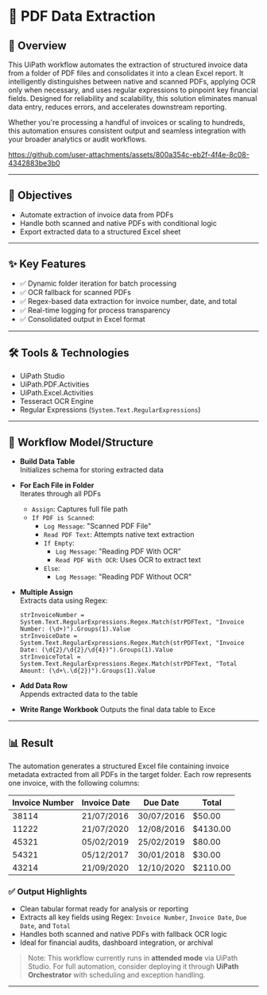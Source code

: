 # 📄 PDF Data Extraction

## 🧭 Overview
This UiPath workflow automates the extraction of structured invoice data from a folder of PDF files and consolidates it into a clean Excel report. It intelligently distinguishes between native and scanned PDFs, applying OCR only when necessary, and uses regular expressions to pinpoint key financial fields. Designed for reliability and scalability, this solution eliminates manual data entry, reduces errors, and accelerates downstream reporting.

Whether you're processing a handful of invoices or scaling to hundreds, this automation ensures consistent output and seamless integration with your broader analytics or audit workflows.

https://github.com/user-attachments/assets/800a354c-eb2f-4f4e-8c08-4342883be3b0

---

## 🎯 Objectives
- Automate extraction of invoice data from PDFs  
- Handle both scanned and native PDFs with conditional logic  
- Export extracted data to a structured Excel sheet

---


## ✨ Key Features
- ✅ Dynamic folder iteration for batch processing  
- ✅ OCR fallback for scanned PDFs  
- ✅ Regex-based data extraction for invoice number, date, and total  
- ✅ Real-time logging for process transparency  
- ✅ Consolidated output in Excel format

---


## 🛠️ Tools & Technologies
- UiPath Studio  
- UiPath.PDF.Activities  
- UiPath.Excel.Activities  
- Tesseract OCR Engine  
- Regular Expressions (`System.Text.RegularExpressions`)

---


## 🔄 Workflow Model/Structure
- **Build Data Table**  
  Initializes schema for storing extracted data  

- **For Each File in Folder**  
  Iterates through all PDFs  
  - `Assign`: Captures full file path  
  - `If PDF is Scanned`:  
    - `Log Message`: "Scanned PDF File"  
    - `Read PDF Text`: Attempts native text extraction  
    - `If Empty`:  
      - `Log Message`: "Reading PDF With OCR"  
      - `Read PDF With OCR`: Uses OCR to extract text  
    - `Else`:  
      - `Log Message`: "Reading PDF Without OCR"  

- **Multiple Assign**  
  Extracts data using Regex:  
  ```vbnet
  strInvoiceNumber = System.Text.RegularExpressions.Regex.Match(strPDFText, "Invoice Number: (\d+)").Groups(1).Value  
  strInvoiceDate = System.Text.RegularExpressions.Regex.Match(strPDFText, "Invoice Date: (\d{2}/\d{2}/\d{4})").Groups(1).Value  
  strInvoiceTotal = System.Text.RegularExpressions.Regex.Match(strPDFText, "Total Amount: (\d+\.\d{2})").Groups(1).Value  

- **Add Data Row**  
  Appends extracted data to the table

- **Write Range Workbook**
Outputs the final data table to Exce

---

## 📊 Result

The automation generates a structured Excel file containing invoice metadata extracted from all PDFs in the target folder. Each row represents one invoice, with the following columns:

| Invoice Number | Invoice Date | Due Date   | Total    |
|----------------|--------------|------------|----------|
| 38114          | 21/07/2016   | 30/07/2016 | $50.00   |
| 11222          | 21/07/2020   | 12/08/2016 | $4130.00 |
| 45321          | 05/02/2019   | 25/02/2019 | $80.00   |
| 54321          | 05/12/2017   | 30/01/2018 | $30.00   |
| 43214          | 21/09/2020   | 12/10/2020 | $2110.00 |

### ✅ Output Highlights
- Clean tabular format ready for analysis or reporting  
- Extracts all key fields using Regex: `Invoice Number`, `Invoice Date`, `Due Date`, and `Total`  
- Handles both scanned and native PDFs with fallback OCR logic  
- Ideal for financial audits, dashboard integration, or archival

> Note: This workflow currently runs in **attended mode** via UiPath Studio. For full automation, consider deploying it through **UiPath Orchestrator** with scheduling and exception handling.

---
